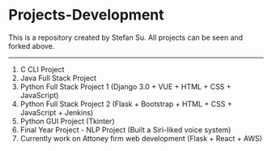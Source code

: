 # Projects-Development
This is a repository created by Stefan Su. All projects can be seen and forked above.

---
1. C CLI Project
2. Java Full Stack Project
3. Python Full Stack Project 1 (Django 3.0 + VUE + HTML + CSS + JavaScript)
4. Python Full Stack Project 2 (Flask + Bootstrap + HTML + CSS + JavaScript + Jenkins)
5. Python GUI Project (Tkinter)
6. Final Year Project - NLP Project (Built a Siri-liked voice system)
7. Currently work on Attoney firm web development (Flask + React + AWS)
